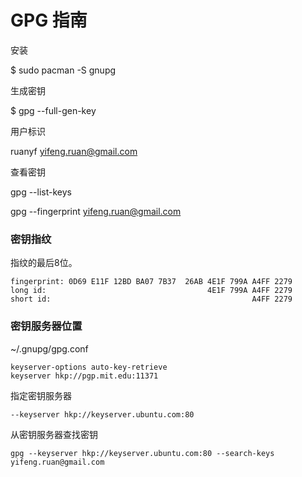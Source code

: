 # GPG 指南

安装

$ sudo pacman -S gnupg

生成密钥

$ gpg --full-gen-key

用户标识

ruanyf <yifeng.ruan@gmail.com>

查看密钥

gpg --list-keys

gpg --fingerprint yifeng.ruan@gmail.com

### 密钥指纹

指纹的最后8位。

```
fingerprint: 0D69 E11F 12BD BA07 7B37  26AB 4E1F 799A A4FF 2279
long id:                                    4E1F 799A A4FF 2279
short id:                                             A4FF 2279
```


### 密钥服务器位置

 ~/.gnupg/gpg.conf

```
keyserver-options auto-key-retrieve
keyserver hkp://pgp.mit.edu:11371
```

指定密钥服务器

```
--keyserver hkp://keyserver.ubuntu.com:80
```

从密钥服务器查找密钥

```
gpg --keyserver hkp://keyserver.ubuntu.com:80 --search-keys yifeng.ruan@gmail.com
```
